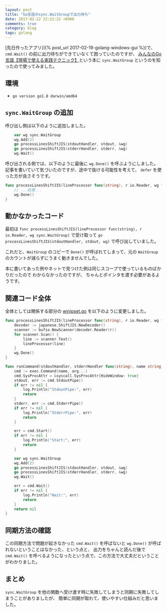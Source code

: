 ```yaml
---
layout: post
title: "Go言語のsync.WaitGroupで出力待ち"
date: 2017-02-22 22:22:22 +0900
comments: true
category: blog
tags: golang
---
```

[先日作ったアプリ]({% post_url 2017-02-19-golang-windows-gui %})で、
`cmd.Wait()`
の前に出力待ちができていなくて困っていたのですが、
[みんなのGo言語【現場で使える実践テクニック】](http://amzn.to/2l3wZ5L)という本に `sync.WaitGroup` というのを知ったので使ってみました。

<!--more-->

## 環境

- `go version go1.8 darwin/amd64`

## `sync.WaitGroup` の追加

呼び出し側は以下のように追加しました。

```go
	var wg sync.WaitGroup
	wg.Add(2)
	go processLinesShiftJIS(stdoutHandler, stdout, &wg)
	go processLinesShiftJIS(stderrHandler, stderr, &wg)
	wg.Wait()
```

呼び出される側では、以下のように最後に `wg.Done()` を呼ぶようにしました。
記事を書いていて気づいたのですが、途中で抜ける可能性を考えて、 `defer` を使った方が良さそうです。

```go
func processLinesShiftJIS(lineProcessor func(string), r io.Reader, wg *sync.WaitGroup) {
	// ...処理...
	wg.Done()
}
```

## 動かなかったコード

最初は `func processLinesShiftJIS(lineProcessor func(string), r io.Reader, wg sync.WaitGroup)` で受け取って `go processLinesShiftJIS(stdoutHandler, stdout, wg)` で呼び出していました。

これだと、`WaitGroup` のコピーで `Done()` が呼ばれてしまって、元の `WaitGroup` のカウントが減らずにうまく動きませんでした。

本に書いてあった例やネットで見つけた例は同じスコープで使っているものばかりだったので
わからなかったのですが、
ちゃんとポインタを渡す必要があるようです。

## 関連コード全体

全体としては関係する部分の [winipset.go](https://github.com/znz/winipset/blob/cb4a80ebdaf3c1492bb81f0654424205cf8aa87e/winipset.go) を以下のように変更しました。

```go
func processLinesShiftJIS(lineProcessor func(string), r io.Reader, wg *sync.WaitGroup) {
	decoder := japanese.ShiftJIS.NewDecoder()
	scanner := bufio.NewScanner(decoder.Reader(r))
	for scanner.Scan() {
		line := scanner.Text()
		lineProcessor(line)
	}
	wg.Done()
}

func runCommand(stdoutHandler, stderrHandler func(string), name string, arg ...string) (err error) {
	cmd := exec.Command(name, arg...)
	cmd.SysProcAttr = &syscall.SysProcAttr{HideWindow: true}
	stdout, err := cmd.StdoutPipe()
	if err != nil {
		log.Println("StdoutPipe:", err)
		return
	}
	stderr, err := cmd.StderrPipe()
	if err != nil {
		log.Println("StderrPipe:", err)
		return
	}

	err = cmd.Start()
	if err != nil {
		log.Println("Start:", err)
		return
	}

	var wg sync.WaitGroup
	wg.Add(2)
	go processLinesShiftJIS(stdoutHandler, stdout, &wg)
	go processLinesShiftJIS(stderrHandler, stderr, &wg)
	wg.Wait()

	err = cmd.Wait()
	if err != nil {
		log.Println("Wait:", err)
		return
	}
	return nil
}
```

## 同期方法の確認

この同期方法で問題が起きなかった `cmd.Wait()` を呼ばないと `wg.Done()` が呼ばれないということはなかった、という点と、
出力をちゃんと読んだ後で `cmd.Wait()` を呼べるようになったという点で、この方法で大丈夫だということがわかりました。

## まとめ

`sync.WaitGroup` を他の関数へ受け渡す時に失敗してしまうと同期に失敗してしまうことがありましたが、
簡単に同期が取れて、使いやすい仕組みだと思いました。

